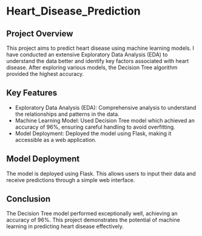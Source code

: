 # Heart_Disease_Prediction

## Project Overview
This project aims to predict heart disease using machine learning models. I have conducted an extensive Exploratory Data Analysis (EDA) to understand the data better and identify key factors associated with heart disease. After exploring various models, the Decision Tree algorithm provided the highest accuracy.

## Key Features
- Exploratory Data Analysis (EDA): Comprehensive analysis to understand the relationships and patterns in the data.
- Machine Learning Model: Used Decision Tree model which achieved an accuracy of 96%, ensuring careful handling to avoid overfitting.
- Model Deployment: Deployed the model using Flask, making it accessible as a web application.

## Model Deployment
The model is deployed using Flask. This allows users to input their data and receive predictions through a simple web interface.

## Conclusion
The Decision Tree model performed exceptionally well, achieving an accuracy of 96%. This project demonstrates the potential of machine learning in predicting heart disease effectively.

